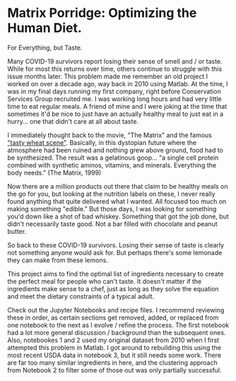 # Matrix Porridge: Optimizing the Human Diet. 
For Everything, but Taste.

Many COVID-19 survivors report losing their sense of smell and / or taste. While for most this returns over time, others continue to struggle with this issue months later. This problem made me remember an old project I worked on over a decade ago, way back in 2010 using Matlab. At the time, I was in my final days running my first company, right before Conservation Services Group recruited me. I was working long hours and had very little time to eat regular meals. A friend of mine and I were joking at the time that sometimes it'd be nice to just have an actually healthy meal to just eat in a hurry... one that didn't care at all about taste. 

I immediately thought back to the movie, "The Matrix" and the famous ["tasty wheat scene"](https://www.youtube.com/watch?v=v1EcrD5IyxM). Basically, in this dystopian future where the atmosphere had been ruined and nothing grew above ground, food had to be synthesized. The result was a gelatinous goop... "a single cell protein combined with synthetic aminos, vitamins, and minerals. Everything the body needs." (The Matrix, 1999)

Now there are a million products out there that claim to be healthy meals on the go for you, but looking at the nutrition labels on these, I never really found anything that quite delivered what I wanted. All focused too much on making something "edible." But those days, I was looking for something you'd down like a shot of bad whiskey. Something that got the job done, but didn't necessarily taste good. Not a bar filled with chocolate and peanut butter.

So back to these COVID-19 survivors. Losing their sense of taste is clearly not something anyone would ask for. But perhaps there's some lemonade they can make from these lemons. 

This project aims to find the optimal list of ingredients necessary to create the perfect meal for people who can't taste. It doesn't matter if the ingredients make sense to a chef, just as long as they solve the equation and meet the dietary constraints of a typical adult.

Check out the Jupyter Notebooks and recipe files. I recommend reviewing these in order, as certain sections get removed, added, or replaced from one notebook to the next as I evolve / refine the process. The first notebook had a lot more general discussion / background than the subsequent ones. Also, notebookes 1 and 2 used my original dataset from 2010 when I first attempted this problem in Matlab. I got around to rebuilding this using the most recent USDA data in notebook 3, but it still needs some work. There are far too many similar ingredients in here, and the clustering approach from Notebook 2 to filter some of those out was only partially successful.
